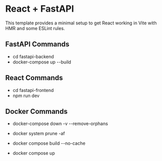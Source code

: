 # React + FastAPI

This template provides a minimal setup to get React working in Vite with HMR and some ESLint rules.

## FastAPI Commands

- cd fastapi-backend
- docker-compose up --build

## React Commands

- cd fastapi-frontend
- npm run dev

## Docker Commands

- docker-compose down -v --remove-orphans
- docker system prune -af

- docker compose build --no-cache
- docker compose up
